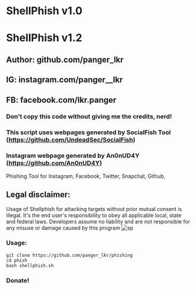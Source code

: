 # ShellPhish v1.0
# ShellPhish v1.2
## Author: github.com/panger_lkr
## IG: instagram.com/panger__lkr
## FB: facebook.com/lkr.panger
### Don't copy this code without giving me the credits, nerd! 
### This script uses webpages generated by SocialFish Tool (https://github.com/UndeadSec/SocialFish)
### Instagram webpage generated by An0nUD4Y (https://github.com/An0nUD4Y)
Phishing Tool for Instagram, Facebook, Twitter, Snapchat, Github,
## Legal disclaimer:
Usage of Shellphish for attacking targets without prior mutual consent is illegal. It's the end user's responsibility to obey all applicable local, state and federal laws. Developers assume no liability and are not responsible for any misuse or damage caused by this program 
![sp](https://user-images.githubusercontent.com/34893261/41802023-87f47086-7654-11e8-8d16-8c2fb194687e.png)
### Usage:
```
git clone https://github.com/panger_lkr/phishing
cd phish
bash shellphish.sh
```
### Donate!
